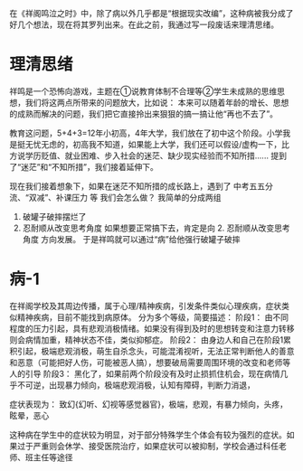 在《祥阁鸣泣之时》中，除了病以外几乎都是“根据现实改编”，这种病被我分成了好几个想法，现在将其罗列出来。在此之前，我通过写一段废话来理清思绪。

# 理清思绪
祥鸣是一个恐怖向游戏，主题在①说教育体制不合理等②学生未成熟的思维思想，我们将这两点所带来的问题放大，比如说：
本来可以随着年龄的增长、思想的成熟而解决的问题，我们把它直接拎出来狠狠的搞一搞让他“再也不去了”。

教育这问题，5+4+3=12年小初高，4年大学，我们放在了初中这个阶段。小学我是挺无忧无虑的，初高我不知道，如果能上大学，我们还可以假设/虚构一下，比方说学历贬值、就业困难、步入社会的迷茫、缺少现实经验而不知所措......
提到了“迷茫”和“不知所措”，我们接着延伸下。

现在我们接着想象下，如果在迷茫不知所措的成长路上，遇到了
中考五五分流、“双减”、补课压力
等
我们会怎么做？
我简单的分成两组
1. 破罐子破摔摆烂了
2. 忍耐顺从改变思考角度
如果想要正常搞下去，肯定是向 2. 忍耐顺从改变思考角度 方向发展。
于是祥鸣就可以通过“病”给他强行破罐子破摔

# 病-1
在祥阁学校及其周边传播，属于心理/精神疾病，引发条件类似心理疾病，症状类似精神疾病，目前不能找到病原体。
分为多个等级，简要描述：
阶段1：
	由不同程度的压力引起，具有悲观消极情绪。如果没有得到及时的思想转变和注意力转移则会病情加重，精神状态不佳，类似抑郁症。
阶段2：
	由身边人和自己在阶段1累积引起，极端悲观消极，萌生自杀念头，可能混淆视听，无法正常判断他人的善意和恶意（可能把好人伤，可能被恶人搞），想要破局需要周围环境的改变和老师等人的引导
阶段3：
	黑化了，如果前两个阶段没有及时止损抓住机会，现在病情几乎不可逆，出现暴力倾向，极端悲观消极，认知有障碍，判断力消退，

症状表现为：
致幻{幻听、幻视等感觉器官}，极端，悲观，有暴力倾向，头疼，眩晕，恶心

这种病在学生中的症状较为明显，对于部分特殊学生个体会有较为强烈的症状。如果过于严重则会休学、接受医院治疗，如果症状可以被抑制，学校会通过科任老师、班主任等途径